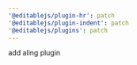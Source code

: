 ```yaml
---
'@editablejs/plugin-hr': patch
'@editablejs/plugin-indent': patch
'@editablejs/plugins': patch
---
```


add aling plugin
